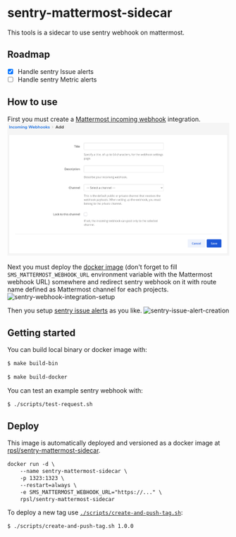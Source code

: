 # sentry-mattermost-sidecar

This tools is a sidecar to use sentry webhook on mattermost.

## Roadmap

- [x] Handle sentry Issue alerts
- [ ] Handle sentry Metric alerts

## How to use

First you must create a [Mattermost incoming webhook](https://docs.mattermost.com/developer/webhooks-incoming.html)
integration.
![mattermost-incoming-webhook-integration-setup](docs/assets/mattermost-incoming-webhook-integration-setup.png)

Next you must deploy the [docker image](https://hub.docker.com/r/rpsl/sentry-mattermost-sidecar) (don't forget to
fill `SMS_MATTERMOST_WEBHOOK_URL` environment variable with the Mattermost webhook URL) somewhere and redirect sentry
webhook on it with route name defined as Mattermost channel for each projects.
![sentry-webhook-integration-setup](docs/assets/sentry-webhook-integration-setup.png)

Then you setup [sentry issue alerts](https://docs.sentry.io/product/alerts/) as you like.
![sentry-issue-alert-creation](docs/assets/sentry-issue-alert-creation.png)

## Getting started

You can build local binary or docker image with:

```sh
$ make build-bin
```

```sh
$ make build-docker
```

You can test an example sentry webhook with:

```sh
$ ./scripts/test-request.sh
```

## Deploy

This image is automatically deployed and versioned as a docker image
at [rpsl/sentry-mattermost-sidecar](https://hub.docker.com/r/rpsl/sentry-mattermost-sidecar).

```shell
docker run -d \
	--name sentry-mattermost-sidecar \
	-p 1323:1323 \
	--restart=always \
	-e SMS_MATTERMOST_WEBHOOK_URL="https://..." \
	rpsl/sentry-mattermost-sidecar
```

To deploy a new tag use [`./scripts/create-and-push-tag.sh`](scripts/create-and-push-tag.sh):

```sh
$ ./scripts/create-and-push-tag.sh 1.0.0
```